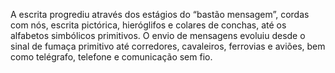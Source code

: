 ﻿A escrita progrediu através dos estágios do “bastão mensagem”, cordas com nós, escrita pictórica, hieróglifos e colares de conchas, até os alfabetos simbólicos primitivos. O envio de mensagens evoluiu desde o sinal de fumaça primitivo até corredores, cavaleiros, ferrovias e aviões, bem como telégrafo, telefone e comunicação sem fio.